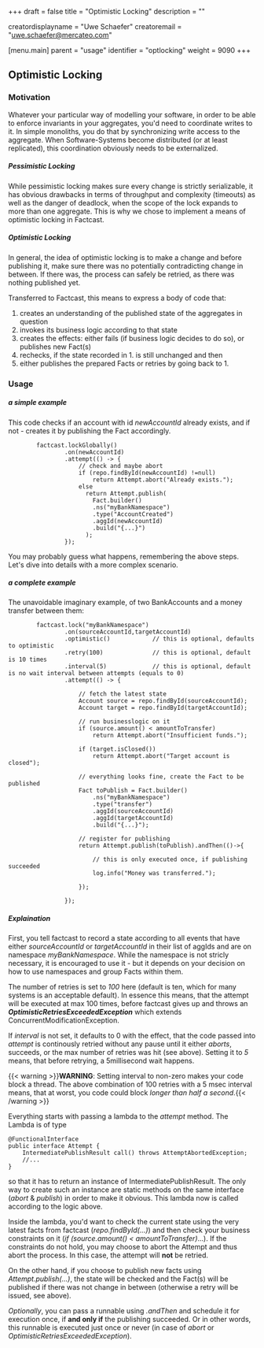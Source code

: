 +++
draft = false
title = "Optimistic Locking"
description = ""

creatordisplayname = "Uwe Schaefer"
creatoremail = "uwe.schaefer@mercateo.com"

[menu.main]
parent = "usage"
identifier = "optlocking"
weight = 9090
+++

## Optimistic Locking

### Motivation

Whatever your particular way of modelling your software, in order to be able to enforce invariants in your aggregates, you'd need to coordinate writes to it. In simple monoliths, you do that by synchronizing write access to the aggregate. When Software-Systems become distributed (or at least replicated), this coordination obviously needs to be externalized.

##### Pessimistic Locking

While pessimistic locking makes sure every change is strictly serializable, it has obvious drawbacks in terms of throughput and complexity (timeouts) as well as the danger of deadlock, when the scope of the lock expands to more than one aggregate. This is why we chose to implement a means of optimistic locking in Factcast.

##### Optimistic Locking

In general, the idea of optimistic locking is to make a change and before publishing it, make sure there was no potentially contradicting change in between. If there was, the process can safely be retried, as there was nothing published yet.

Transferred to Factcast, this means to express a body of code that:

1. creates an understanding of the published state of the aggregates in question
2. invokes its business logic according to that state
3. creates the effects: either fails (if business logic decides to do so), or publishes new Fact(s)
4. rechecks, if the state recorded in 1. is still unchanged and then
5. either publishes the prepared Facts or retries by going back to 1.

### Usage 

##### a simple example

This code checks if an account with id *newAccountId* already exists, and if not - creates it by publishing the Fact accordingly.

```
        factcast.lockGlobally()
                .on(newAccountId)
                .attempt(() -> {
                    // check and maybe abort
                    if (repo.findById(newAccountId) !=null)
                        return Attempt.abort("Already exists.");
                    else
                      return Attempt.publish(
                        Fact.builder()
                        .ns("myBankNamespace")
                        .type("AccountCreated")
                        .aggId(newAccountId)
                        .build("{...}")
                      );            
                });

```

You may probably guess what happens, remembering the above steps. Let's dive into details with a more complex scenario.

##### a complete example

The unavoidable imaginary example, of two BankAccounts and a money transfer between them:

```
        factcast.lock("myBankNamespace")
                .on(sourceAccountId,targetAccountId)
                .optimistic()            // this is optional, defaults to optimistic
                .retry(100)              // this is optional, default is 10 times
                .interval(5)             // this is optional, default is no wait interval between attempts (equals to 0)
                .attempt(() -> {
                    
                    // fetch the latest state
                    Account source = repo.findById(sourceAccountId);
                    Account target = repo.findById(targetAccountId);
                    
                    // run businesslogic on it
                    if (source.amount() < amountToTransfer)
                        return Attempt.abort("Insufficient funds.");
                    
                    if (target.isClosed())
                        return Attempt.abort("Target account is closed");
                    
                    // everything looks fine, create the Fact to be published
                    Fact toPublish = Fact.builder()
                        .ns("myBankNamespace")
                        .type("transfer")
                        .aggId(sourceAccountId)
                        .aggId(targetAccountId)
                        .build("{...}");            
                    
                    // register for publishing
                    return Attempt.publish(toPublish).andThen(()->{
                        
                        // this is only executed once, if publishing succeeded
                        log.info("Money was transferred.");
                        
                    });
                    
                });

```

##### Explaination

First, you tell factcast to record a state according to all events that have either *sourceAccountId* or *targetAccountId* in their list of aggIds and are on namespace *myBankNamespace*. While the namespace is not stricly necessary, it is encouraged to use it - but it depends on your decision on how to use namespaces and group Facts within them.

The number of retries is set to *100* here (default is ten, which for many systems is an acceptable default). In essence this means, that the attempt will be executed at max 100 times, before factcast gives up and throws an ***OptimisticRetriesExceededException*** which extends ConcurrentModificationException.

If *interval* is not set, it defaults to 0 with the effect, that the code passed into *attempt* is continously retried without any pause until it either *aborts*, succeeds, or the max number of retries was hit (see above).
Setting it to *5* means, that before retrying, a 5millisecond wait happens. 

{{< warning >}}<b>WARNING</b>: Setting interval to non-zero makes your code block a thread. The above combination of 100 retries with a 5 msec interval means, that at worst, you code could block <i>longer than half a second</i>.{{< /warning >}}


Everything starts with passing a lambda to the *attempt* method. The Lambda is of type 
```
@FunctionalInterface
public interface Attempt {
    IntermediatePublishResult call() throws AttemptAbortedException;
    //...
}
```
so that it has to return an instance of IntermediatePublishResult. The only way to create such an instance are static methods on the same interface (*abort* & *publish*) in order to make it obvious.
This lambda now is called according to the logic above.

Inside the lambda, you'd want to check the current state using the very latest facts from factcast (*repo.findById(...)*) and then check your business constraints on it (*if (source.amount() < amountToTransfer)*...).
If the constraints do not hold, you may choose to abort the Attempt and thus abort the process. In this case, the attempt will **not** be retried.

On the other hand, if you choose to publish new facts using *Attempt.publish(...)*, the state will be checked and the Fact(s) will be published if there was not change in between (otherwise a retry will be issued, see above).

*Optionally*, you can pass a runnable using *.andThen* and schedule it for execution once, if **and only if** the publishing succeeded. Or in other words, this runnable is executed just once or never (in case of *abort* or *OptimisticRetriesExceededException*).


